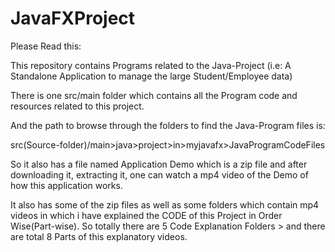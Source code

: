 # JavaFXProject
Please Read this:

This repository contains Programs related to the Java-Project (i.e: A Standalone Application to manage the large Student/Employee data)


There is one src/main folder which contains all the Program code and resources related to this project.


And the path to browse through the folders to find the Java-Program files is: 

src(Source-folder)/main>java>project>in>myjavafx>JavaProgramCodeFiles

So it also has a file named Application Demo which is a zip file and after downloading it, extracting it, one can watch a mp4 video of the Demo of how this application works.

It also has some of the zip files as well as some folders which contain mp4 videos in which i have explained the CODE of this Project in Order Wise(Part-wise).
So totally there are 5 Code Explanation Folders > and there are total 8 Parts of this explanatory videos.



